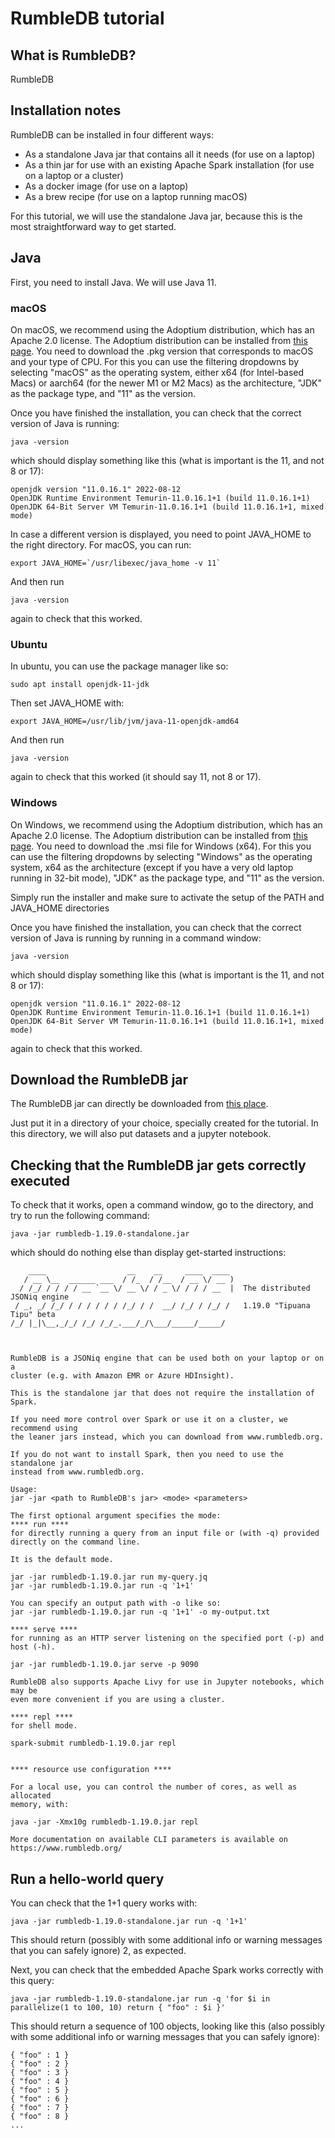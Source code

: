 # RumbleDB tutorial

## What is RumbleDB?

RumbleDB

## Installation notes

RumbleDB can be installed in four different ways:
- As a standalone Java jar that contains all it needs (for use on a laptop)
- As a thin jar for use with an existing Apache Spark installation (for use on a laptop or a cluster)
- As a docker image (for use on a laptop)
- As a brew recipe (for use on a laptop running macOS)

For this tutorial, we will use the standalone Java jar, because this is the most straightforward way to get started.

## Java

First, you need to install Java. We will use Java 11.

### macOS

On macOS, we recommend using the Adoptium distribution, which has an Apache 2.0 license. The Adoptium distribution can be installed from [this page](https://adoptium.net/en-GB/temurin/releases/?version=11). You need to download the .pkg version that corresponds to macOS and your type of CPU. For this you can use the filtering dropdowns by selecting "macOS" as the operating system, either x64 (for Intel-based Macs) or aarch64 (for the newer M1 or M2 Macs) as the architecture, "JDK" as the package type, and "11" as the version.

Once you have finished the installation, you can check that the correct version of Java is running:

    java -version
   
which should display something like this (what is important is the 11, and not 8 or 17):

    openjdk version "11.0.16.1" 2022-08-12
    OpenJDK Runtime Environment Temurin-11.0.16.1+1 (build 11.0.16.1+1)
    OpenJDK 64-Bit Server VM Temurin-11.0.16.1+1 (build 11.0.16.1+1, mixed mode)

In case a different version is displayed, you need to point JAVA_HOME to the right directory. For macOS, you can run:

    export JAVA_HOME=`/usr/libexec/java_home -v 11` 

And then run

    java -version
    
again to check that this worked.

### Ubuntu

In ubuntu, you can use the package manager like so:

    sudo apt install openjdk-11-jdk
    
Then set JAVA_HOME with:

    export JAVA_HOME=/usr/lib/jvm/java-11-openjdk-amd64
    
And then run

    java -version
    
again to check that this worked (it should say 11, not 8 or 17).

### Windows

On Windows, we recommend using the Adoptium distribution, which has an Apache 2.0 license. The Adoptium distribution can be installed from [this page](https://adoptium.net/en-GB/temurin/releases/?version=11). You need to download the .msi file for Windows (x64). For this you can use the filtering dropdowns by selecting "Windows" as the operating system, x64 as the architecture (except if you have a very old laptop running in 32-bit mode), "JDK" as the package type, and "11" as the version.

Simply run the installer and make sure to activate the setup of the PATH and JAVA_HOME directories

Once you have finished the installation, you can check that the correct version of Java is running by running in a command window:

    java -version
   
which should display something like this (what is important is the 11, and not 8 or 17):

    openjdk version "11.0.16.1" 2022-08-12
    OpenJDK Runtime Environment Temurin-11.0.16.1+1 (build 11.0.16.1+1)
    OpenJDK 64-Bit Server VM Temurin-11.0.16.1+1 (build 11.0.16.1+1, mixed mode)
    
again to check that this worked.

## Download the RumbleDB jar

The RumbleDB jar can directly be downloaded from [this place](https://github.com/RumbleDB/rumble/releases/download/v1.19.0/rumbledb-1.19.0-standalone.jar).

Just put it in a directory of your choice, specially created for the tutorial. In this directory, we will also put datasets and a jupyter notebook.

## Checking that the RumbleDB jar gets correctly executed

To check that it works, open a command window, go to the directory, and try to run the following command:

    java -jar rumbledb-1.19.0-standalone.jar
    
which should do nothing else than display get-started instructions:

        ____                  __    __     ____  ____ 
       / __ \__  ______ ___  / /_  / /__  / __ \/ __ )
      / /_/ / / / / __ `__ \/ __ \/ / _ \/ / / / __  |  The distributed JSONiq engine
     / _, _/ /_/ / / / / / / /_/ / /  __/ /_/ / /_/ /   1.19.0 "Tipuana Tipu" beta
    /_/ |_|\__,_/_/ /_/ /_/_.___/_/\___/_____/_____/  
    
    
    
    RumbleDB is a JSONiq engine that can be used both on your laptop or on a
    cluster (e.g. with Amazon EMR or Azure HDInsight).
    
    This is the standalone jar that does not require the installation of Spark.
    
    If you need more control over Spark or use it on a cluster, we recommend using
    the leaner jars instead, which you can download from www.rumbledb.org.
    
    If you do not want to install Spark, then you need to use the standalone jar
    instead from www.rumbledb.org.
    
    Usage:
    jar -jar <path to RumbleDB's jar> <mode> <parameters>
    
    The first optional argument specifies the mode:
    **** run ****
    for directly running a query from an input file or (with -q) provided directly on the command line.
    
    It is the default mode.
    
    jar -jar rumbledb-1.19.0.jar run my-query.jq
    jar -jar rumbledb-1.19.0.jar run -q '1+1'

    You can specify an output path with -o like so:
    jar -jar rumbledb-1.19.0.jar run -q '1+1' -o my-output.txt
    
    **** serve ****
    for running as an HTTP server listening on the specified port (-p) and host (-h).
    
    jar -jar rumbledb-1.19.0.jar serve -p 9090
    
    RumbleDB also supports Apache Livy for use in Jupyter notebooks, which may be
    even more convenient if you are using a cluster.
    
    **** repl ****
    for shell mode.
    
    spark-submit rumbledb-1.19.0.jar repl
    
    
    **** resource use configuration ****
    
    For a local use, you can control the number of cores, as well as allocated
    memory, with:
    
    java -jar -Xmx10g rumbledb-1.19.0.jar repl
    
    More documentation on available CLI parameters is available on https://www.rumbledb.org/

    
## Run a hello-world query

You can check that the 1+1 query works with:

    java -jar rumbledb-1.19.0-standalone.jar run -q '1+1'
    
This should return (possibly with some additional info or warning messages that you can safely ignore) 2, as expected.

Next, you can check that the embedded Apache Spark works correctly with this query:

    java -jar rumbledb-1.19.0-standalone.jar run -q 'for $i in parallelize(1 to 100, 10) return { "foo" : $i }'

This should return a sequence of 100 objects, looking like this (also possibly with some additional info or warning messages that you can safely ignore):

    { "foo" : 1 }
    { "foo" : 2 }
    { "foo" : 3 }
    { "foo" : 4 }
    { "foo" : 5 }
    { "foo" : 6 }
    { "foo" : 7 }
    { "foo" : 8 }
    ...
